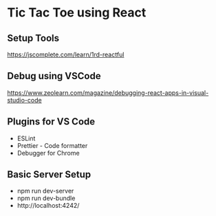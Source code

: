 # Tic Tac Toe using React

## Setup Tools
https://jscomplete.com/learn/1rd-reactful

## Debug using VSCode
https://www.zeolearn.com/magazine/debugging-react-apps-in-visual-studio-code

## Plugins for VS Code
* ESLint
* Prettier - Code formatter
* Debugger for Chrome

## Basic Server Setup
* npm run dev-server
* npm run dev-bundle
* http://localhost:4242/

